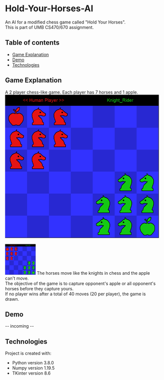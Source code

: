 # Hold-Your-Horses-AI
An AI for a modified chess game called "Hold Your Horses". <br/>
This is part of UMB CS470/670 assignment.

## Table of contents
* [Game Explanation](#GameExplanation)
* [Demo](#demo)
* [Technologies](#Technologies)

## Game Explanation
A 2 player chess-like game. Each player has 7 horses and 1 apple.<br/>
![alt text](https://github.com/suncharn-pipithkul/Hold-Your-Horses-AI/blob/main/starting.png?raw=true) <br/><br/>
<img src="https://github.com/suncharn-pipithkul/Hold-Your-Horses-AI/blob/main/starting.png" width="100" height="100">
The horses move like the knights in chess and the apple can't move. <br/>
The objective of the game is to capture opponent's apple or all opponent's horses before they capture yours. <br/>
If no player wins after a total of 40 moves (20 per player), the game is drawn.

## Demo
-- incoming --

## Technologies
Project is created with:
* Python version 3.8.0
* Numpy version 1.19.5
* TKinter version 8.6
